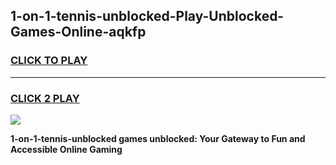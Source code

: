 
## 1-on-1-tennis-unblocked-Play-Unblocked-Games-Online-aqkfp
<h3>
<a href="https://premium76.site?title=1-on-1-tennis-unblocked&ref=25A">CLICK TO PLAY</a></h3>
<hr>

<h3>
<a href="https://premium76.site?title=1-on-1-tennis-unblocked&ref=25A">CLICK 2 PLAY</a>
  
</h3>

<a href="https://premium76.site?title=1-on-1-tennis-unblocked&ref=25A"><img src="https://clearcache.store/games.png"></a>


**1-on-1-tennis-unblocked games unblocked: Your Gateway to Fun and Accessible Online Gaming**

